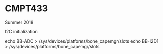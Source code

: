 # CMPT433
Summer 2018

I2C initialization

echo BB-ADC > /sys/devices/platforms/bone_capemgr/slots
echo BB-I2D1 > /sys/devices/platforms/bone_capemgr/slots
